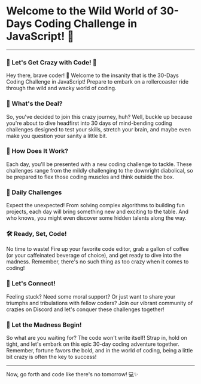 # Welcome to the Wild World of 30-Days Coding Challenge in JavaScript! 🚀

---

### 🚀 Let's Get Crazy with Code! 🚀

Hey there, brave coder! 👋 Welcome to the insanity that is the 30-Days Coding Challenge in JavaScript! Prepare to embark on a rollercoaster ride through the wild and wacky world of coding.

### 🎯 What's the Deal?

So, you've decided to join this crazy journey, huh? Well, buckle up because you're about to dive headfirst into 30 days of mind-bending coding challenges designed to test your skills, stretch your brain, and maybe even make you question your sanity a little bit.

### 🤔 How Does It Work?

Each day, you'll be presented with a new coding challenge to tackle. These challenges range from the mildly challenging to the downright diabolical, so be prepared to flex those coding muscles and think outside the box.

### 📅 Daily Challenges

Expect the unexpected! From solving complex algorithms to building fun projects, each day will bring something new and exciting to the table. And who knows, you might even discover some hidden talents along the way.

### 🛠️ Ready, Set, Code!

No time to waste! Fire up your favorite code editor, grab a gallon of coffee (or your caffeinated beverage of choice), and get ready to dive into the madness. Remember, there's no such thing as too crazy when it comes to coding!

### 🌟 Let's Connect!

Feeling stuck? Need some moral support? Or just want to share your triumphs and tribulations with fellow coders? Join our vibrant community of crazies on Discord and let's conquer these challenges together!

### 🎉 Let the Madness Begin!

So what are you waiting for? The code won't write itself! Strap in, hold on tight, and let's embark on this epic 30-day coding adventure together. Remember, fortune favors the bold, and in the world of coding, being a little bit crazy is often the key to success!

---

Now, go forth and code like there's no tomorrow! 💻✨
